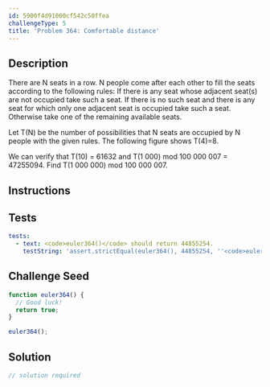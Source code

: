 ```yaml
---
id: 5900f4d91000cf542c50ffea
challengeType: 5
title: 'Problem 364: Comfortable distance'
---
```


## Description
<section id='description'>
There are N seats in a row. N people come after each other to fill the seats according to the following rules:
If there is any seat whose adjacent seat(s) are not occupied take such a seat.
If there is no such seat and there is any seat for which only one adjacent seat is occupied take such a seat.
Otherwise take one of the remaining available seats. 

Let T(N) be the number of possibilities that N seats are occupied by N people with the given rules. The following figure shows T(4)=8.





We can verify that T(10) = 61632 and T(1 000) mod 100 000 007 = 47255094.
Find T(1 000 000) mod 100 000 007.
</section>

## Instructions
<section id='instructions'>

</section>

## Tests
<section id='tests'>

```yml
tests:
  - text: <code>euler364()</code> should return 44855254.
    testString: 'assert.strictEqual(euler364(), 44855254, ''<code>euler364()</code> should return 44855254.'');'

```

</section>

## Challenge Seed
<section id='challengeSeed'>

<div id='js-seed'>

```js
function euler364() {
  // Good luck!
  return true;
}

euler364();
```

</div>



</section>

## Solution
<section id='solution'>

```js
// solution required
```
</section>
